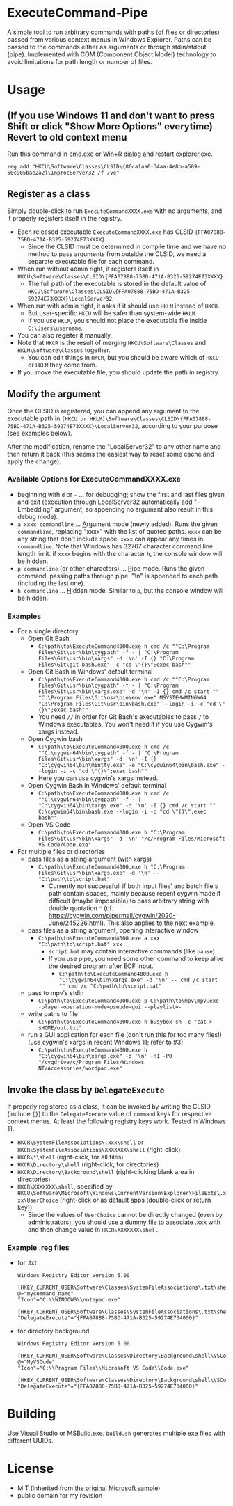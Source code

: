 # ExecuteCommand-Pipe
A simple tool to run arbitrary commands with paths (of files or directories) passed from various context menus in Windows Explorer. Paths can be passed to the commands either as arguments or through stdin/stdout (pipe).
Implemented with COM (Component Object Model) technology to avoid limitations for path length or number of files.

# Usage

## (If you use Windows 11 and don't want to press Shift or click "Show More Options" everytime) Revert to old context menu

Run this command in cmd.exe or Win+R dialog and restart explorer.exe.

```
reg add "HKCU\Software\Classes\CLSID\{86ca1aa0-34aa-4e8b-a509-50c905bae2a2}\InprocServer32 /f /ve"
```

## Register as a class

Simply double-click to run `ExecuteCommandXXXX.exe` with no arguments, and it properly registers itself in the registry.
- Each released executable `ExecuteCommandXXXX.exe` has CLSID `{FFA07888-75BD-471A-B325-59274E73XXXX}`.
  - Since the CLSID must be determined in compile time and we have no method to pass arguments from outside the CLSID, we need a separate executable file for each command. 
- When run without admin right, it registers itself in `HKCU\Software\Classes\CLSID\{FFA07888-75BD-471A-B325-59274E73XXXX}`.
  - The full path of the executable is stored in the default value of `HKCU\Software\Classes\CLSID\{FFA07888-75BD-471A-B325-59274E73XXXX}\LocalServer32`.
- When run with admin right, it asks if it should use `HKLM` instead of `HKCU`.
  - But user-specific `HKCU` will be safer than system-wide `HKLM`.
  - If you use `HKLM`, you should not place the executable file inside `C:\Users\username`.
- You can also register it manually.
- Note that `HKCR` is the result of merging `HKCU\Software\Classes` and `HKLM\Software\Classes` together.
  - You can edit things in `HKCR`, but you should be aware which of `HKCU` or `HKLM` they come from.
- If you move the executable file, you should update the path in registry.
## Modify the argument
Once the CLSID is registered, you can append any argument to the executable path in `[HKCU or HKLM]\Software\Classes\CLSID\{FFA07888-75BD-471A-B325-59274E73XXXX}\LocalServer32`, according to your purpose (see examples below).

After the modification, rename the "LocalServer32" to any other name and then return it back (this seems the easiest way to reset some cache and apply the change).
### Available Options for ExecuteCommandXXXX.exe
- beginning with `d` or `-` ... for debugging; show the first and last files given and exit (execution through LocalServer32 automatically add "-Embedding" argument, so appending no argument also result in this debug mode).
- `a xxxx commandline` ... <u>A</u>rgument mode (newly added). Runs the given `commandline`, replacing "xxxx" with the list of quoted paths. `xxxx` can be any string that don't include space. `xxxx` can appear any times in `commandline`. Note that Windows has 32767 character command line length limit. if `xxxx` begins with the character `h`, the console window will be hidden.
- `p commandline` (or other characters) ... <u>P</u>ipe mode. Runs the given command, passing paths through pipe.  "\n" is appended to each path (including the last one).
- `h commandline` ... <u>H</u>idden mode. Similar to `p`, but the console window will be hidden.
### Examples
- For a single directory
  - Open Git Bash
    - `C:\path\to\ExecuteCommand4000.exe h cmd /c ""C:\Program Files\Git\usr\bin\cygpath" -f - | "C:\Program Files\Git\usr\bin\xargs" -d '\n' -I {} "C:\Program Files\Git\git-bash.exe" -c "cd \"{}\";exec bash""`
  - Open Git Bash in Windows' default terminal
    - `C:\path\to\ExecuteCommand4000.exe h cmd /c ""C:\Program Files\Git\usr\bin\cygpath" -f - | "C:\Program Files\Git\usr\bin\xargs.exe" -d '\n' -I {} cmd /c start "" "C:\Program Files\Git\usr\bin\env.exe" MSYSTEM=MINGW64 "C:\Program Files\Git\usr\bin\bash.exe" --login -i -c "cd \"{}\";exec bash""`
    - You need `//` in order for Git Bash's executables to pass `/` to Windows executables. You won't need it if you use Cygwin's xargs instead.
  - Open Cygwin bash
    - `C:\path\to\ExecuteCommand4000.exe h cmd /c ""C:\cygwin64\bin\cygpath" -f - | "C:\Program Files\Git\usr\bin\xargs" -d '\n' -I {} "C:\cygwin64\bin\mintty.exe" -e "C:\cygwin64\bin\bash.exe" --login -i -c "cd \"{}\";exec bash""`
    - Here you can use cygwin's xargs instead.
  - Open Cygwin Bash in Windows' default terminal
    - `C:\path\to\ExecuteCommand4000.exe h cmd /c ""C:\cygwin64\bin\cygpath" -f - | "C:\cygwin64\bin\xargs.exe" -d '\n' -I {} cmd /c start "" C:\cygwin64\bin\bash.exe --login -i -c "cd \"{}\";exec bash""`
  - Open VS Code
    - `C:\path\to\ExecuteCommand4000.exe h "C:\Program Files\Git\usr\bin\xargs" -d '\n' "/c/Program Files/Microsoft VS Code/Code.exe"`
- For multiple files or directories
  - pass files as a string argument (with xargs)
    - `C:\path\to\ExecuteCommand4000.exe h "C:\Program Files\Git\usr\bin\xargs.exe" -d '\n' -- "C:\path\to\script.bat"`
      - Currently not successfull if both input files' and batch file's path contain spaces, mainly because recent cygwin made it difficult (maybe impossible) to pass arbitrary string with double quotation `"` (cf. https://cygwin.com/pipermail/cygwin/2020-June/245226.html).  This also applies to the next example.
  - pass files as a string argument, opening interactive window
    - `C:\path\to\ExecuteCommand4000.exe a xxx "C:\path\to\script.bat" xxx`
      - `script.bat` may contain interactive commands (like `pause`)
      - If you use pipe, you need some other command to keep alive the desired program after EOF input.
        - `C:\path\to\ExecuteCommand4000.exe h "C:\cygwin64\bin\xargs.exe" -d '\n' -- cmd /c start "" cmd /c "C:\path\to\script.bat"`
  - pass to mpv's stdin
    - `C:\path\to\ExecuteCommand4000.exe p C:\path\to\mpv\mpv.exe --player-operation-mode=pseudo-gui --playlist=-`
  - write paths to file
    - `C:\path\to\ExecuteCommand4000.exe h busybox sh -c "cat > $HOME/out.txt"`
  - run a GUI application for each file (don't run this for too many files!) (use cygwin's xargs in recent Windows 11; refer to #3)
    - `C:\path\to\ExecuteCommand4000.exe h "C:\cygwin64\bin\xargs.exe" -d '\n' -n1 -P0 "/cygdrive/c/Program Files/Windows NT/Accessories/wordpad.exe"`
## Invoke the class by `DelegateExecute`
If properly registered as a class, it can be invoked by writing the CLSID (include `{}`) to the `DelegateExecute` value of `command` keys for respective context menus.
At least the following registry keys work. Tested in Windows 11.
- `HKCR\SystemFileAssociations\.xxx\shell` or `HKCR\SystemFileAssociations\XXXXXXX\shell` (right-click)
- `HKCR\*\shell` (right-click, for all files)
- `HKCR\Directory\shell` (right-click, for directories)
- `HKCR\Directory\Background\shell` (right-clicking blank area in directories)
- `HKCR\XXXXXXX\shell`, specified by `HKCU\Software\Microsoft\Windows\CurrentVersion\Explorer\FileExts\.xxx\UserChoice` (right-click or as default apps (double-click or return key))
  - Since the values of `UserChoice` cannot be directly changed (even by administrators), you should use a dummy file to associate .xxx with and then change value in `HKCR\XXXXXXX\shell`. 
### Example .reg files

- for .txt
  ```
  Windows Registry Editor Version 5.00

  [HKEY_CURRENT_USER\Software\Classes\SystemFileAssociations\.txt\shell\mycommand]
  @="mycommand_name"
  "Icon"="C:\\WINDOWS\\notepad.exe"

  [HKEY_CURRENT_USER\Software\Classes\SystemFileAssociations\.txt\shell\mycommand\command]
  "DelegateExecute"="{FFA07888-75BD-471A-B325-59274E734000}"

  ```
- for directory background
  ```
  Windows Registry Editor Version 5.00

  [HKEY_CURRENT_USER\Software\Classes\Directory\Background\shell\VSCode]
  @="MyVSCode"
  "Icon"="C:\\Program Files\\Microsoft VS Code\\Code.exe"

  [HKEY_CURRENT_USER\Software\Classes\Directory\Background\shell\VSCode\command]
  "DelegateExecute"="{FFA07888-75BD-471A-B325-59274E734000}"

  ```
# Building
Use Visual Studio or MSBuild.exe. `build.sh` generates multiple exe files with different UUIDs.
# License
- MIT (inherited from [the original Microsoft sample](https://github.com/microsoft/Windows-classic-samples/tree/main/Samples/Win7Samples/winui/shell/appshellintegration/ExecuteCommandVerb))
- public domain for my revision
